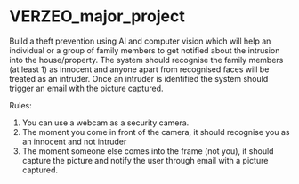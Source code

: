 # VERZEO_major_project
Build a theft prevention using AI and computer vision which will help an individual or a group of family members to get notified about the intrusion into the house/property. The system should recognise the family members (at least 1) as innocent and anyone apart from recognised faces will be treated as an intruder. Once an intruder is identified the system should trigger an email with the picture captured.



Rules:

1) You can use a webcam as a security camera.
2) The moment you come in front of the camera, it should recognise you as an innocent and not intruder
3) The moment someone else comes into the frame (not you), it should capture the picture and notify the user through email with a picture captured.
